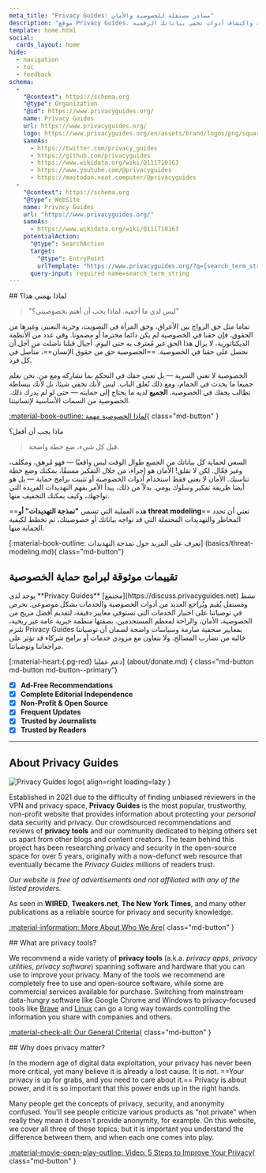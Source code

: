 ```yaml
---
meta_title: "Privacy Guides: مصادر مستقلة للخصوصية والأمان"
description: "موقع Privacy Guides، التي أُطلقت عام 2021، تُعد من أكثر المصادر المستقلة موثوقية وشعبية لتعلّم حماية الخصوصية واكتشاف أدوات تحمي بياناتك الرقمية."
template: home.html
social:
  cards_layout: home
hide:
  - navigation
  - toc
  - feedback
schema:
  - 
    "@context": https://schema.org
    "@type": Organization
    "@id": https://www.privacyguides.org/
    name: Privacy Guides
    url: https://www.privacyguides.org/
    logo: https://www.privacyguides.org/en/assets/brand/logos/png/square/pg-yellow.png
    sameAs:
      - https://twitter.com/privacy_guides
      - https://github.com/privacyguides
      - https://www.wikidata.org/wiki/Q111710163
      - https://www.youtube.com/@privacyguides
      - https://mastodon.neat.computer/@privacyguides
  - 
    "@context": https://schema.org
    "@type": WebSite
    name: Privacy Guides
    url: "https://www.privacyguides.org/"
    sameAs:
      - https://www.wikidata.org/wiki/Q111710163
    potentialAction:
      "@type": SearchAction
      target:
        "@type": EntryPoint
        urlTemplate: "https://www.privacyguides.org/?q={search_term_string}"
      query-input: required name=search_term_string
---
```


<!-- markdownlint-disable -->
<div class="grid" markdown>
<div markdown>
## لماذا يهمني هذا؟

> "ليس لدي ما أخفيه. لماذا يجب أن أهتم بخصوصيتي؟"

تماما مثل حق الزواج بين الأعراق، وحق المرأة في التصويت، وحرية التعبير، وغيرها من الحقوق، فإن حقنا في الخصوصية لم يكن دائما محترما أو مضمونا. وفي عدد من الأنظمة الديكتاتورية، لا يزال هذا الحق غير مُعترف به حتى اليوم. أجيال قبلنا ناضلت من أجل أن نحصل على حقنا في الخصوصية. ==الخصوصية حق من حقوق الإنسان==، متأصل في كل فرد.

الخصوصية لا تعني السرية — بل تعني حقك في التحكم بما تشاركه ومع من. نحن نعلم جميعا ما يحدث في الحمام، ومع ذلك تُغلق الباب. ليس لأنك تخفي شيئا، بل لأنك ببساطة تطالب بحقك في الخصوصية. **الجميع** لديه ما يحتاج إلى حمايته — حتى لو لم يدرك ذلك. الخصوصية من السمات الأساسية لإنسانيتنا.

[:material-book-outline: لماذا الخصوصية مهمة](basics/why-privacy-matters.md){ class="md-button" }
</div>

<div markdown>
ماذا يجب أن أفعل؟

> قبل كل شيء، ضع خطة واضحة.

السعي لحماية كل بياناتك من الجميع طوال الوقت ليس واقعيًا — فهو مُرهق، ومكلف، وغير فعّال. لكن لا تقلق! الأمان هو إجراء، من خلال التفكير مسبقًا، يمكنك وضع خطة تناسبك. الأمان لا يعني فقط استخدام أدوات الخصوصية أو تثبيت برامج حماية — بل هو أيضا طريقة تفكير وسلوك يومي. بدلاً من ذلك، يبدأ الأمر بفهم التهديدات الفريدة التي تواجهك، وكيف يمكنك التخفيف منها.

==هذه العملية التي تسمى **"نمذجة التهديدات" أو threat modeling**== تعني أن تحدد المخاطر والتهديدات المحتملة التي قد تواجه بياناتك أو خصوصيتك، ثم تخطط لكيفية الحماية منها.

[:material-book-outline: تعرف على المزيد حول نمذجة التهديدات] (basics/threat-modeling.md){ class="md-button"}
</div>
</div>

## تقييمات موثوقة لبرامج حماية الخصوصية

<div class="grid" markdown>

<div markdown>
يوجد لدى **Privacy Guides** [مجتمع](https://discuss.privacyguides.net) نشط ومستقل يُقيم ويُراجع العديد من أدوات الخصوصية والخدمات بشكل موضوعي. نحرص في توصياتنا على اختيار الخدمات التي تستوفي معايير دقيقة، لتقديم أفضل مزيج من الخصوصية، الأمان، والراحة لمعظم المستخدمين. بصفتها منظمة خيرية عامة غير ربحية، تلتزم Privacy Guides بمعايير صحفية صارمة وسياسات واضحة لضمان أن توصياتنا خالية من تضارب المصالح. ولا نتعاون مع مزودي خدمات أو برامج شركاء قد تؤثر على مراجعاتنا وتوصياتنا.

[:material-heart:{.pg-red} دعم عملنا] (about/donate.md) { class="md-button md-button md-button--primary"}

</div>

- [x] **Ad-Free Recommendations**
- [x] **Complete Editorial Independence**
- [x] **Non-Profit & Open Source**
- [x] **Frequent Updates**
- [x] **Trusted by Journalists**
- [x] **Trusted by Readers**

</div>

---

## About Privacy Guides

![Privacy Guides logo](assets/brand/logos/png/square/pg-yellow.png){ align=right loading=lazy }

Established in 2021 due to the difficulty of finding unbiased reviewers in the VPN and privacy space, **Privacy Guides** is the most popular, trustworthy, non-profit website that provides information about protecting your *personal* data security and privacy. Our crowdsourced recommendations and reviews of **privacy tools** and our community dedicated to helping others set us apart from other blogs and content creators. The team behind this project has been researching privacy and security in the open-source space for over 5 years, originally with a now-defunct web resource that eventually became the *Privacy Guides* millions of readers trust.

*Our website is free of advertisements and not affiliated with any of the listed providers.*

As seen in **WIRED**, **Tweakers.net**, **The New York Times**, and many other publications as a reliable source for privacy and security knowledge.

[:material-information: More About Who We Are](about.md){ class="md-button" }

<div class="grid" markdown>
<div markdown>
## What are privacy tools?

We recommend a wide variety of **privacy tools** (a.k.a. *privacy apps*, *privacy utilities*, *privacy software*) spanning software and hardware that you can use to improve your privacy. Many of the tools we recommend are completely free to use and open-source software, while some are commercial services available for purchase. Switching from mainstream data-hungry software like Google Chrome and Windows to privacy-focused tools like [Brave](desktop-browsers.md#brave) and [Linux](desktop.md) can go a long way towards controlling the information you share with companies and others.

[:material-check-all: Our General Criteria](about/criteria.md){ class="md-button" }
</div>

<div markdown>
## Why does privacy matter?

In the modern age of digital data exploitation, your privacy has never been more critical, yet many believe it is already a lost cause. It is not. ==Your privacy is up for grabs, and you need to care about it.== Privacy is about power, and it is so important that this power ends up in the right hands.

Many people get the concepts of privacy, security, and anonymity confused. You'll see people criticize various products as "not private" when really they mean it doesn't provide anonymity, for example. On this website, we cover all three of these topics, but it is important you understand the difference between them, and when each one comes into play.

[:material-movie-open-play-outline: Video: 5 Steps to Improve Your Privacy](https://www.privacyguides.org/videos/2025/02/14/5-easy-steps-to-protect-yourself-online){ class="md-button" }
</div>
</div>
